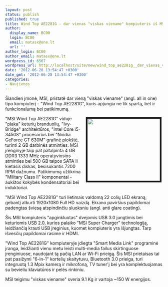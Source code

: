 ```yaml
---
layout: post
status: publish
published: true
title: Wind Top AE2281G - dar vienas "viskas viename" kompiuteris iš MSI
author:
  display_name: BC00
  login: BC00
  email: matasx@one.lt
  url: ''
author_login: BC00
author_email: matasx@one.lt
wordpress_id: 6567
wordpress_url: http://localhost/site/new/wind_top_ae2281g__dar_vienas_viskas_viename_kompiuteris_is_msi/
date: '2012-06-28 13:54:47 +0300'
date_gmt: '2012-06-28 13:54:47 +0300'
categories:
- Naujienos
---
```

<p>
	&Scaron;iandien įmonė, MSI, pristatė dar vieną &quot;viskas viename&quot; (angl. all in one) tipo kompiuterį - &quot;Wind Top AE2281G&quot;, kuris apjungia ne tik spartą, bet ir funkcionalumą bei patikimumą.</p>
<p>
	<img alt="" src="http://technews.lt/userfiles/allinone.jpg" style="width: 232px; height: 199px; float: right; border-width: 5px; border-style: solid; margin: 4px;" />&quot;MSI Wind Top AE2281G&quot; viduje &quot;plaka&quot; keturių branduolių, &quot;Ivy-Bridge&quot; architektūros, &quot;Intel Core i5-3450S&quot; procesorius bei &quot;Nvidia GeForce GT 630M&quot; grafinė plok&scaron;tė, turinti 2 GB darbinės atminties. MSI įrenginyje taip pat patalpinta 4 GB DDR3 1333 MHz operatyviosios atminties bei 500 GB talpos SATA II kietasis diskas, besisukantis 7200 RPM dažnumu. Patikimumą užtikrina &quot;Military Class II&quot; komponentai - auk&scaron;tos kokybės kondensatoriai bei induktoriai.</p>
<p>
	&quot;MSI Wind Top AE2281G&quot; turi lietimais valdomą 22 colių LED ekraną, gebantį atkurti 1920x1080 Full HD vaizdą. Ekrano pavir&scaron;ius papildomai padengtas &scaron;viesą atspindinčiu sluoksniu (angl. anti glare coating).</p>
<p>
	&Scaron;is MSI kompiuteris &quot;apginkluotas&quot; dvejomis USB 3.0 jungtimis bei keturiomis USB 2.0, kurios palaiko &quot;MSI Super Charger&quot; technologiją, leidžiančią krauti USB įreginius, kuomet kompiuteris yra i&scaron;jungtas. Tarp i&scaron;vesčių papildomai rasime ir HDMI.</p>
<p>
	&quot;Wind Top AE2281G&quot; kompiuteryje įdiegta &quot;Smart Media Link&quot; programinė įranga, leidžianti vienu metu leisti multi-media failus skirtinguose įrenginiuose, naudojant tą pačią LAN ar Wi-Fi prieigą. &Scaron;is MSI prietaisas tai pat pasižymi &quot;6-in-1&quot; kortelių skaitytuvu, Bluetooth 3.0 prieiga, turi integruotą 1.3 Mpix kamerą ir mikrofoną, TV tuner&#39;į bei yra komplektuojamas su bevieliu klaviatūros ir pelės rinkiniu.</p>
<p>
	MSI teigimu &quot;viskas viename&quot; sveria 9.1 Kg ir vartoja ~150 W energijos.</p>

